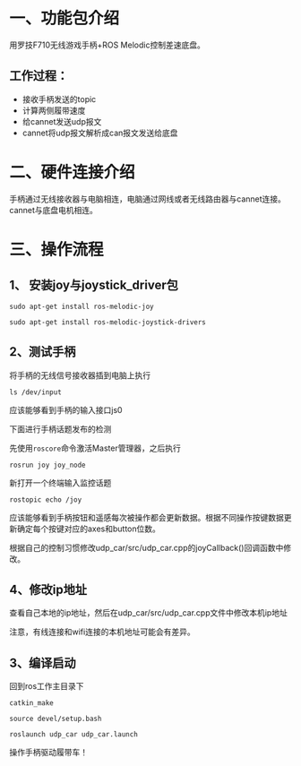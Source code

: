 # 一、功能包介绍

用罗技F710无线游戏手柄+ROS Melodic控制差速底盘。

## 工作过程：

* 接收手柄发送的topic
* 计算两侧履带速度
* 给cannet发送udp报文
* cannet将udp报文解析成can报文发送给底盘

# 二、硬件连接介绍

手柄通过无线接收器与电脑相连，电脑通过网线或者无线路由器与cannet连接。cannet与底盘电机相连。

# 三、操作流程

## 1、 安装joy与joystick_driver包

`sudo apt-get install ros-melodic-joy`

`sudo apt-get install ros-melodic-joystick-drivers`

## 2、测试手柄

将手柄的无线信号接收器插到电脑上执行

`ls /dev/input`

应该能够看到手柄的输入接口js0

下面进行手柄话题发布的检测

先使用`roscore`命令激活Master管理器，之后执行

`rosrun joy joy_node`

新打开一个终端输入监控话题

`rostopic echo /joy`

应该能够看到手柄按钮和遥感每次被操作都会更新数据。根据不同操作按键数据更新确定每个按键对应的axes和button位数。

根据自己的控制习惯修改udp_car/src/udp_car.cpp的joyCallback()回调函数中修改。

## 4、修改ip地址

查看自己本地的ip地址，然后在udp_car/src/udp_car.cpp文件中修改本机ip地址

注意，有线连接和wifi连接的本机地址可能会有差异。

## 3、编译启动

回到ros工作主目录下

`catkin_make`

`source devel/setup.bash`

`roslaunch udp_car udp_car.launch`

操作手柄驱动履带车！







